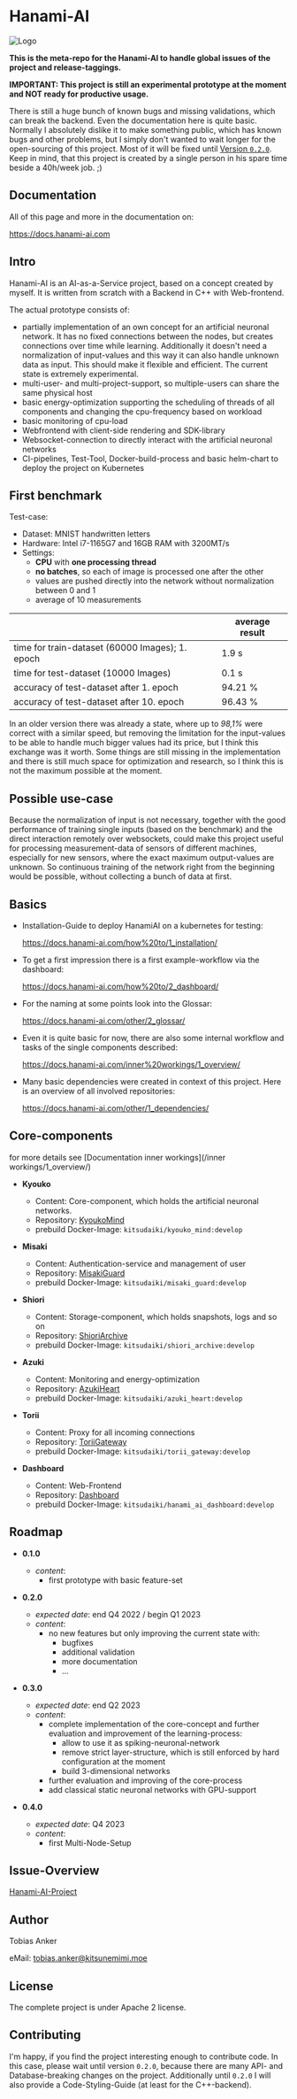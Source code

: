 # Hanami-AI

![Logo](assets/hanami-logo-with-text.png)


**This is the meta-repo for the Hanami-AI to handle global issues of the project and release-taggings.**

**IMPORTANT: This project is still an experimental prototype at the moment and NOT ready for productive usage.** 

There is still a huge bunch of known bugs and missing validations, which can break the backend. Even the documentation here is quite basic. Normally I absolutely dislike it to make something public, which has known bugs and other problems, but I simply don't wanted to wait longer for the open-sourcing of this project. Most of it will be fixed until [Version `0.2.0`](/#roadmap). Keep in mind, that this project is created by a single person in his spare time beside a 40h/week job. ;)

## Documentation

All of this page and more in the documentation on: 

https://docs.hanami-ai.com

## Intro

Hanami-AI is an AI-as-a-Service project, based on a concept created by myself. It is written from scratch with a Backend in C++ with Web-frontend.

The actual prototype consists of:

- partially implementation of an own concept for an artificial neuronal network. It has no fixed connections between the nodes, but creates connections over time while learning. Additionally it doesn't need a normalization of input-values and this way it can also handle unknown data as input. This should make it flexible and efficient. The current state is extremely experimental.
- multi-user- and multi-project-support, so multiple-users can share the same physical host
- basic energy-optimization supporting the scheduling of threads of all components and changing the cpu-frequency based on workload
- basic monitoring of cpu-load
- Webfrontend with client-side rendering and SDK-library
- Websocket-connection to directly interact with the artificial neuronal networks
- CI-pipelines, Test-Tool, Docker-build-process and basic helm-chart to deploy the project on Kubernetes

## First benchmark

Test-case:

- Dataset: MNIST handwritten letters
- Hardware: Intel i7-1165G7 and 16GB RAM with 3200MT/s
- Settings: 
    - **CPU** with **one processing thread** 
    - **no batches**, so each of image is processed one after the other
    - values are pushed directly into the network without normalization between 0 and 1
    - average of 10 measurements


|             |      average result        |
| ----------- | ------------------------------------ |
| time for train-dataset (60000 Images); 1. epoch  | 1.9 s |
| time for test-dataset (10000 Images)       |  0.1 s |
| accuracy of test-dataset after 1. epoch   |  94.21 % |
| accuracy of test-dataset after 10. epoch   |  96.43 % |


In an older version there was already a state, where up to *98,1%* were correct with a similar speed, but removing the limitation for the input-values to be able to handle much bigger values had its price, but I think this exchange was it worth. Some things are still missing in the implementation and there is still much space for optimization and research, so I think this is not the maximum possible at the moment.

## Possible use-case

Because the normalization of input is not necessary, together with the good performance of training single inputs (based on the benchmark) and the direct interaction remotely over websockets, could make this project useful for processing measurement-data of sensors of different machines, especially for new sensors, where the exact maximum output-values are unknown. So continuous training of the network right from the beginning would be possible, without collecting a bunch of data at first.

## Basics

- Installation-Guide to deploy HanamiAI on a kubernetes for testing:

    https://docs.hanami-ai.com/how%20to/1_installation/

- To get a first impression there is a first example-workflow via the dashboard:

    https://docs.hanami-ai.com/how%20to/2_dashboard/

- For the naming at some points look into the Glossar:

    https://docs.hanami-ai.com/other/2_glossar/

- Even it is quite basic for now, there are also some internal workflow and tasks of the single components described:

    https://docs.hanami-ai.com/inner%20workings/1_overview/

- Many basic dependencies were created in context of this project. Here is an overview of all involved repositories:

    https://docs.hanami-ai.com/other/1_dependencies/

## Core-components

for more details see [Documentation inner workings](/inner workings/1_overview/)

- **Kyouko**
    - Content: Core-component, which holds the artificial neuronal networks.
    - Repository: [KyoukoMind](https://github.com/kitsudaiki/KyoukoMind.git)
    - prebuild Docker-Image: `kitsudaiki/kyouko_mind:develop`

- **Misaki**
    - Content: Authentication-service and management of user
    - Repository: [MisakiGuard](https://github.com/kitsudaiki/MisakiGuard.git)
    - prebuild Docker-Image: `kitsudaiki/misaki_guard:develop`

- **Shiori**
    - Content: Storage-component, which holds snapshots, logs and so on
    - Repository: [ShioriArchive](https://github.com/kitsudaiki/ShioriArchive.git)
    - prebuild Docker-Image: `kitsudaiki/shiori_archive:develop`

- **Azuki**
    - Content: Monitoring and energy-optimization
    - Repository: [AzukiHeart](https://github.com/kitsudaiki/AzukiHeart.git)
    - prebuild Docker-Image: `kitsudaiki/azuki_heart:develop`

- **Torii**
    - Content: Proxy for all incoming connections
    - Repository: [ToriiGateway](https://github.com/kitsudaiki/ToriiGateway.git)
    - prebuild Docker-Image: `kitsudaiki/torii_gateway:develop`

- **Dashboard**
    - Content: Web-Frontend
    - Repository: [Dashboard](https://github.com/kitsudaiki/Hanami-AI-Dashboard.git)
    - prebuild Docker-Image: `kitsudaiki/hanami_ai_dashboard:develop`

## Roadmap

- **0.1.0**
    - *content*: 
        - first prototype with basic feature-set

- **0.2.0**
    - *expected date*: end Q4 2022 / begin Q1 2023
    - *content*: 
        - no new features but only improving the current state with:
            - bugfixes
            - additional validation
            - more documentation
            - ...

- **0.3.0**
    - *expected date*: end Q2 2023
    - *content*: 
        - complete implementation of the core-concept and further evaluation and improvement of the learning-process:
            - allow to use it as spiking-neuronal-network
            - remove strict layer-structure, which is still enforced by hard configuration at the moment
            - build 3-dimensional networks
        - further evaluation and improving of the core-process
        - add classical static neuronal networks with GPU-support

- **0.4.0**
    - *expected date*: Q4 2023
    - *content*: 
        - first Multi-Node-Setup


## Issue-Overview

[Hanami-AI-Project](https://github.com/users/kitsudaiki/projects/9/views/4)

## Author

Tobias Anker

eMail: tobias.anker@kitsunemimi.moe

## License

The complete project is under Apache 2 license.

## Contributing

I'm happy, if you find the project interesting enough to contribute code. In this case, please wait until version `0.2.0`, because there are many API- and Database-breaking changes on the project. Additionally until `0.2.0` I will also provide a Code-Styling-Guide (at least for the C++-backend).
